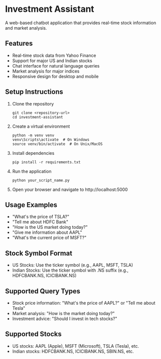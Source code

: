 # Investment Assistant

A web-based chatbot application that provides real-time stock information and market analysis.

## Features

- Real-time stock data from Yahoo Finance
- Support for major US and Indian stocks
- Chat interface for natural language queries
- Market analysis for major indices
- Responsive design for desktop and mobile

## Setup Instructions

1. Clone the repository
   ```
   git clone <repository-url>
   cd investment-assistant
   ```

2. Create a virtual environment
   ```
   python -m venv venv
   venv\Scripts\activate  # On Windows
   source venv/bin/activate  # On Unix/MacOS
   ```

3. Install dependencies
   ```
   pip install -r requirements.txt
   ```

4. Run the application
   ```
   python your_script_name.py
   ```

5. Open your browser and navigate to http://localhost:5000

## Usage Examples

- "What's the price of TSLA?"
- "Tell me about HDFC Bank"
- "How is the US market doing today?"
- "Give me information about AAPL"
- "What's the current price of MSFT?"

## Stock Symbol Format

- US Stocks: Use the ticker symbol (e.g., AAPL, MSFT, TSLA)
- Indian Stocks: Use the ticker symbol with .NS suffix (e.g., HDFCBANK.NS, ICICIBANK.NS)

## Supported Query Types

- Stock price information: "What's the price of AAPL?" or "Tell me about Tesla"
- Market analysis: "How is the market doing today?"
- Investment advice: "Should I invest in tech stocks?"

## Supported Stocks

- US stocks: AAPL (Apple), MSFT (Microsoft), TSLA (Tesla), etc.
- Indian stocks: HDFCBANK.NS, ICICIBANK.NS, SBIN.NS, etc.


